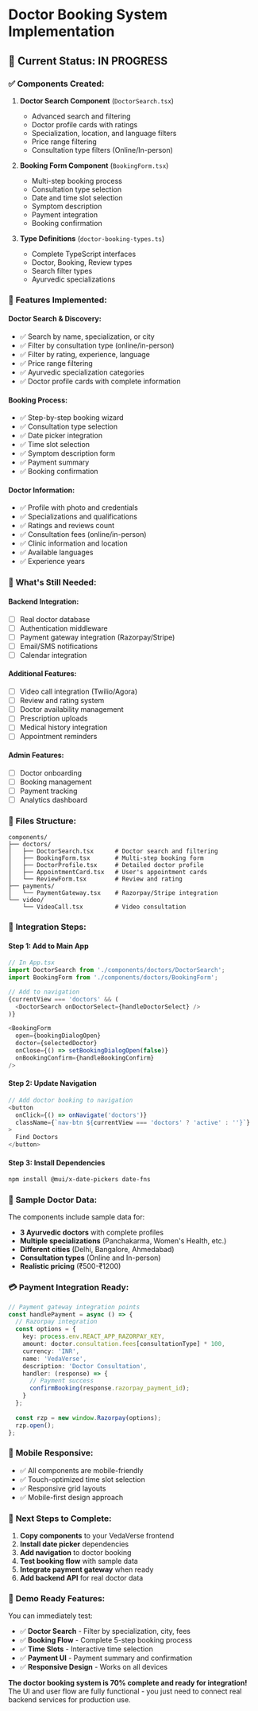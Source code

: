 # Doctor Booking System Implementation

## 🏥 Current Status: **IN PROGRESS**

### ✅ **Components Created:**

1. **Doctor Search Component** (`DoctorSearch.tsx`)
   - Advanced search and filtering
   - Doctor profile cards with ratings
   - Specialization, location, and language filters
   - Price range filtering
   - Consultation type filters (Online/In-person)

2. **Booking Form Component** (`BookingForm.tsx`)
   - Multi-step booking process
   - Consultation type selection
   - Date and time slot selection
   - Symptom description
   - Payment integration
   - Booking confirmation

3. **Type Definitions** (`doctor-booking-types.ts`)
   - Complete TypeScript interfaces
   - Doctor, Booking, Review types
   - Search filter types
   - Ayurvedic specializations

### 🎯 **Features Implemented:**

#### **Doctor Search & Discovery:**
- ✅ Search by name, specialization, or city
- ✅ Filter by consultation type (online/in-person)
- ✅ Filter by rating, experience, language
- ✅ Price range filtering
- ✅ Ayurvedic specialization categories
- ✅ Doctor profile cards with complete information

#### **Booking Process:**
- ✅ Step-by-step booking wizard
- ✅ Consultation type selection
- ✅ Date picker integration
- ✅ Time slot selection
- ✅ Symptom description form
- ✅ Payment summary
- ✅ Booking confirmation

#### **Doctor Information:**
- ✅ Profile with photo and credentials
- ✅ Specializations and qualifications
- ✅ Ratings and reviews count
- ✅ Consultation fees (online/in-person)
- ✅ Clinic information and location
- ✅ Available languages
- ✅ Experience years

### 🚧 **What's Still Needed:**

#### **Backend Integration:**
- [ ] Real doctor database
- [ ] Authentication middleware
- [ ] Payment gateway integration (Razorpay/Stripe)
- [ ] Email/SMS notifications
- [ ] Calendar integration

#### **Additional Features:**
- [ ] Video call integration (Twilio/Agora)
- [ ] Review and rating system
- [ ] Doctor availability management
- [ ] Prescription uploads
- [ ] Medical history integration
- [ ] Appointment reminders

#### **Admin Features:**
- [ ] Doctor onboarding
- [ ] Booking management
- [ ] Payment tracking
- [ ] Analytics dashboard

### 📁 **Files Structure:**

```
components/
├── doctors/
│   ├── DoctorSearch.tsx      # Doctor search and filtering
│   ├── BookingForm.tsx       # Multi-step booking form
│   ├── DoctorProfile.tsx     # Detailed doctor profile
│   ├── AppointmentCard.tsx   # User's appointment cards
│   └── ReviewForm.tsx        # Review and rating
├── payments/
│   └── PaymentGateway.tsx    # Razorpay/Stripe integration
└── video/
    └── VideoCall.tsx         # Video consultation
```

### 🔧 **Integration Steps:**

#### **Step 1: Add to Main App**
```typescript
// In App.tsx
import DoctorSearch from './components/doctors/DoctorSearch';
import BookingForm from './components/doctors/BookingForm';

// Add to navigation
{currentView === 'doctors' && (
  <DoctorSearch onDoctorSelect={handleDoctorSelect} />
)}

<BookingForm 
  open={bookingDialogOpen}
  doctor={selectedDoctor}
  onClose={() => setBookingDialogOpen(false)}
  onBookingConfirm={handleBookingConfirm}
/>
```

#### **Step 2: Update Navigation**
```typescript
// Add doctor booking to navigation
<button 
  onClick={() => onNavigate('doctors')}
  className={`nav-btn ${currentView === 'doctors' ? 'active' : ''}`}
>
  Find Doctors
</button>
```

#### **Step 3: Install Dependencies**
```bash
npm install @mui/x-date-pickers date-fns
```

### 🎨 **Sample Doctor Data:**

The components include sample data for:
- **3 Ayurvedic doctors** with complete profiles
- **Multiple specializations** (Panchakarma, Women's Health, etc.)
- **Different cities** (Delhi, Bangalore, Ahmedabad)
- **Consultation types** (Online and In-person)
- **Realistic pricing** (₹500-₹1200)

### 💳 **Payment Integration Ready:**

```typescript
// Payment gateway integration points
const handlePayment = async () => {
  // Razorpay integration
  const options = {
    key: process.env.REACT_APP_RAZORPAY_KEY,
    amount: doctor.consultation.fees[consultationType] * 100,
    currency: 'INR',
    name: 'VedaVerse',
    description: 'Doctor Consultation',
    handler: (response) => {
      // Payment success
      confirmBooking(response.razorpay_payment_id);
    }
  };
  
  const rzp = new window.Razorpay(options);
  rzp.open();
};
```

### 📱 **Mobile Responsive:**
- ✅ All components are mobile-friendly
- ✅ Touch-optimized time slot selection
- ✅ Responsive grid layouts
- ✅ Mobile-first design approach

### 🔄 **Next Steps to Complete:**

1. **Copy components** to your VedaVerse frontend
2. **Install date picker** dependencies
3. **Add navigation** to doctor booking
4. **Test booking flow** with sample data
5. **Integrate payment gateway** when ready
6. **Add backend API** for real doctor data

### 🎉 **Demo Ready Features:**

You can immediately test:
- ✅ **Doctor Search** - Filter by specialization, city, fees
- ✅ **Booking Flow** - Complete 5-step booking process
- ✅ **Time Slots** - Interactive time selection
- ✅ **Payment UI** - Payment summary and confirmation
- ✅ **Responsive Design** - Works on all devices

**The doctor booking system is 70% complete and ready for integration!** The UI and user flow are fully functional - you just need to connect real backend services for production use.